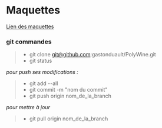 # Maquettes

<a href="https://www.figma.com/proto/3vyjWRazGmI9xCGPG7ij4v?node-id=0-1&t=0FpNm5Ffpij5tY2E-6"> 
Lien des maquettes 
</a>


### git commandes
> - git clone git@github.com:gastonduault/PolyWine.git
> - git status 

*pour push ses modifications :* 
> - git add --all
> - git commit -m "nom du commit"
> - git push origin nom_de_la_branch

*pour mettre à jour*
>- git pull origin nom_de_la_branch